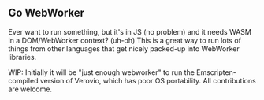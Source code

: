 ## Go WebWorker

Ever want to run something, but it's in JS (no problem) and it needs WASM in a DOM/WebWorker context? (uh-oh)
This is a great way to run lots of things from other languages that get nicely packed-up into WebWorker libraries. 

WIP: Initially it will be "just enough webworker" to run the Emscripten-compiled version of Verovio, which has poor OS portability. 
All contributions are welcome. 
